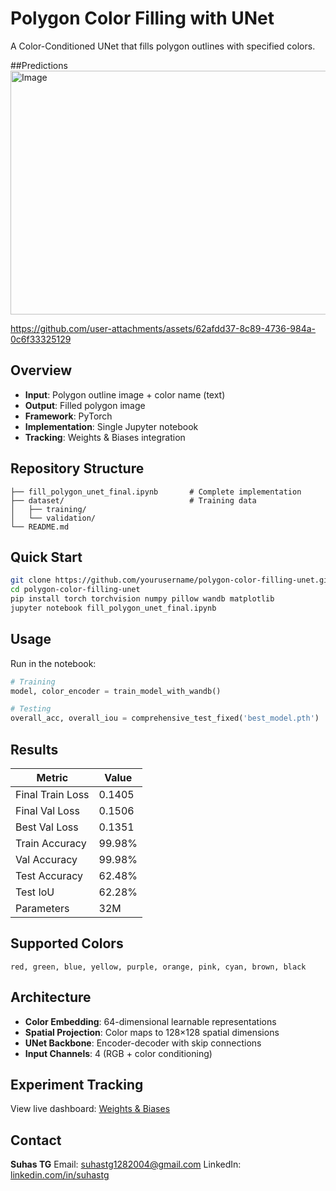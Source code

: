 # Polygon Color Filling with UNet

A Color-Conditioned UNet that fills polygon outlines with specified colors.


##Predictions
<img width="1154" height="390" alt="Image" src="https://github.com/user-attachments/assets/4aeff13d-4333-40fb-8f4b-f5436b14096a" />



https://github.com/user-attachments/assets/62afdd37-8c89-4736-984a-0c6f33325129

## Overview

* **Input**: Polygon outline image + color name (text)
* **Output**: Filled polygon image
* **Framework**: PyTorch
* **Implementation**: Single Jupyter notebook
* **Tracking**: Weights & Biases integration

## Repository Structure

```
├── fill_polygon_unet_final.ipynb       # Complete implementation
├── dataset/                            # Training data
│   ├── training/
│   └── validation/
└── README.md
```

## Quick Start

```bash
git clone https://github.com/yourusername/polygon-color-filling-unet.git
cd polygon-color-filling-unet
pip install torch torchvision numpy pillow wandb matplotlib
jupyter notebook fill_polygon_unet_final.ipynb
```

## Usage

Run in the notebook:

```python
# Training
model, color_encoder = train_model_with_wandb()

# Testing
overall_acc, overall_iou = comprehensive_test_fixed('best_model.pth')
```

## Results

| Metric           | Value  |
| ---------------- | ------ |
| Final Train Loss | 0.1405 |
| Final Val Loss   | 0.1506 |
| Best Val Loss    | 0.1351 |
| Train Accuracy   | 99.98% |
| Val Accuracy     | 99.98% |
| Test Accuracy    | 62.48% |
| Test IoU         | 62.28% |
| Parameters       | 32M    |

## Supported Colors

`red, green, blue, yellow, purple, orange, pink, cyan, brown, black`

## Architecture

* **Color Embedding**: 64-dimensional learnable representations
* **Spatial Projection**: Color maps to 128×128 spatial dimensions
* **UNet Backbone**: Encoder-decoder with skip connections
* **Input Channels**: 4 (RGB + color conditioning)

## Experiment Tracking

View live dashboard: [Weights & Biases](https://api.wandb.ai/links/suhastg1282004-na/9a83o647)

## Contact

**Suhas TG**
Email: [suhastg1282004@gmail.com](mailto:suhastg1282004@gmail.com)
LinkedIn: [linkedin.com/in/suhastg]([https://linkedin.com/in/suhastg](https://www.linkedin.com/in/suhastg2004/))
